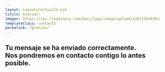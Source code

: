 ```yaml
---
layout: layouts/articulo.njk
titulo: Gracias!
imagen: https://res.cloudinary.com/dasijlpgz/image/upload/v1672162639/web/contacto.jpg
templateClass: contacto
permalink: /gracias/
---
```


<div class="nosotros">
  <div class="contenido">
    <h2>
      Tu mensaje se ha enviado
      correctamente.<br />Nos pondremos en contacto contigo lo antes posible.
    </h2>
  </div>
</div>

